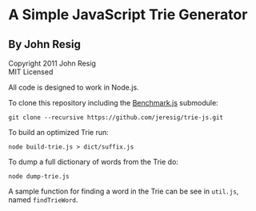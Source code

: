 # A Simple JavaScript Trie Generator
## By John Resig

Copyright 2011 John Resig  
MIT Licensed

All code is designed to work in Node.js.

To clone this repository including the [Benchmark.js](http://benchmarkjs.com/) submodule:

    git clone --recursive https://github.com/jeresig/trie-js.git

To build an optimized Trie run:

    node build-trie.js > dict/suffix.js

To dump a full dictionary of words from the Trie do:

    node dump-trie.js

A sample function for finding a word in the Trie can be see in `util.js`, named `findTrieWord`.